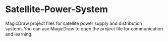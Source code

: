 # Satellite-Power-System
MagicDraw project files for satellite power supply and distribution systems.You can use MagicDraw to open the project file for communication and learning.
